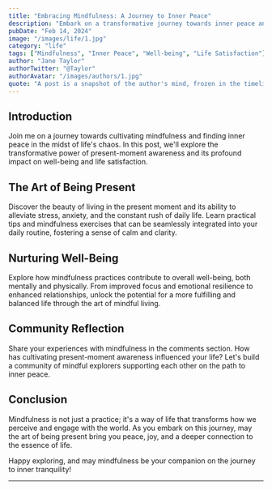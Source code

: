 ```yaml
---
title: "Embracing Mindfulness: A Journey to Inner Peace"
description: "Embark on a transformative journey towards inner peace and mindfulness, discovering the profound impact of present-moment awareness on well-being and life satisfaction."
pubDate: "Feb 14, 2024"
image: "/images/life/1.jpg"
category: "life"
tags: ["Mindfulness", "Inner Peace", "Well-being", "Life Satisfaction"]
author: "Jane Taylor"
authorTwitter: "@Taylor"
authorAvatar: "/images/authors/1.jpg"
quote: "A post is a snapshot of the author's mind, frozen in the timeline of the internet."
---
```


## Introduction

Join me on a journey towards cultivating mindfulness and finding inner peace in the midst of life's chaos. In this post, we'll explore the transformative power of present-moment awareness and its profound impact on well-being and life satisfaction.

## The Art of Being Present

Discover the beauty of living in the present moment and its ability to alleviate stress, anxiety, and the constant rush of daily life. Learn practical tips and mindfulness exercises that can be seamlessly integrated into your daily routine, fostering a sense of calm and clarity.

## Nurturing Well-Being

Explore how mindfulness practices contribute to overall well-being, both mentally and physically. From improved focus and emotional resilience to enhanced relationships, unlock the potential for a more fulfilling and balanced life through the art of mindful living.

## Community Reflection

Share your experiences with mindfulness in the comments section. How has cultivating present-moment awareness influenced your life? Let's build a community of mindful explorers supporting each other on the path to inner peace.

## Conclusion

Mindfulness is not just a practice; it's a way of life that transforms how we perceive and engage with the world. As you embark on this journey, may the art of being present bring you peace, joy, and a deeper connection to the essence of life.

Happy exploring, and may mindfulness be your companion on the journey to inner tranquility!

---

